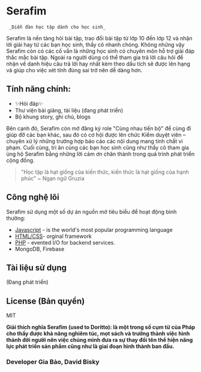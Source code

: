 # Serafim
     _Diễn đàn học tập dành cho học sinh_

Serafim là nền tảng hỏi bài tập, trao đổi bài tập từ lớp 10 đến lớp 12 và nhận lời giải hay từ các bạn học sinh, thầy cô nhanh chóng. Không những vậy Serafim còn có các cố vấn là những học sinh có chuyên môn hỗ trợ giải đáp thắc mắc bài tập. Ngoài ra người dùng có thể tham gia trả lời câu hỏi để nhận về danh hiệu câu trả lời hay nhất kèm theo dấu tích sẽ được lên hạng và giúp cho việc xét tính đúng sai trở nên dễ dàng hơn.
## Tính năng chính:
- ✨Hỏi đáp✨
- Thư viện bài giảng, tài liệu (đang phát triển)
- Bộ khung story, ghi chú, blogs

 Bên cạnh đó, Serafim còn mở đăng ký role "Cùng nhau tiến bộ" để cùng đi giúp đỡ các bạn khác, sau đó có cơ hội được lên chức Kiểm duyệt viên – chuyên xử lý những trường hợp báo cáo các nội dung mang tính chất vi phạm. Cuối cùng, tri ân cùng các bạn học sinh cũng như thầy cô tham gia ủng hộ Serafim bằng những lời cảm ơn chân thành trong quá trình phát triển cộng đồng.

> "Học tập là hạt giống của kiến thức, 
>  kiến thức là hạt giống của hạnh phúc"
> ~ Ngạn ngữ Gruzia

## Công nghệ lõi

Serafim sử dụng một số dự án nguồn mở tiêu biểu để hoạt động bình thường:

- [Javascript](https://www.javascript.com/) - is the world's most popular programming language
- [HTML/CSS](https://www.w3.org/)- orginal framework
- [PHP](https://www.php.net/) - evented I/O for backend services.
- MongoDB, Firebase

## Tài liệu sử dụng
(Đang phát triển)
## License (Bản quyền)

MIT

**Giải thích nghĩa Serafim (used to Doritto): là một trong số cụm từ của Pháp cho thấy được khả năng nghiêm túc, mọt sách và trưởng thành việc hình thành đời người nên việc chúng mình đưa ra sự thay đổi tên thể hiện năng lực phát triển sản phẩm cũng như là giai đoạn hình thành ban đầu.**

### Developer Gia Bảo, David Bisky
